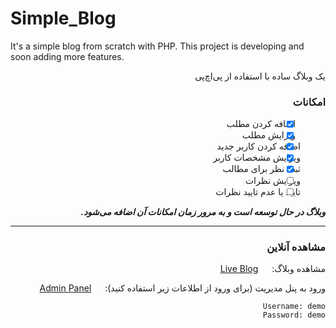 # Simple_Blog
It's a simple blog from scratch with PHP. This project is developing and soon adding more features.

<div dir="rtl">

یک وبلاگ ساده با استفاده از پی‌اچ‌پی

### امکانات
- [x]  &nbsp; اضافه کردن مطلب
- [x] &nbsp; ویرایش مطلب
- [x] اضافه کردن کاربر جدید
- [x] ویرایش مشخصات کاربر
- [x] ثبت نظر برای مطالب
- [ ] ویرایش نظرات
- [ ] تایید یا عدم تایید نظرات

***وبلاگ در حال توسعه است و به مرور زمان امکانات آن اضافه می‌شود.***

---

### مشاهده آنلاین
مشاهده وبلاگ: &emsp; [Live Blog](http://sepand.ihostfull.com/simplePhpBlog/)


ورود به پنل مدیریت (برای ورود از اطلاعات زیر استفاده کنید): &emsp; [Admin Panel](http://sepand.ihostfull.com/simplePhpBlog/admin)
```
Username: demo
Password: demo
```

</div>
